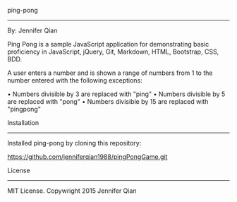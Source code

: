 
ping-pong
_______________________________________________________________________________________________

By: Jennifer Qian

Ping Pong is a sample JavaScript application for demonstrating basic proficiency in JavaScript, 
jQuery, Git, Markdown, HTML, Bootstrap, CSS, BDD.

A user enters a number and is shown a range of numbers from 1 to the number entered with the 
following exceptions:

•	Numbers divisible by 3 are replaced with "ping"
•	Numbers divisible by 5 are replaced with "pong"
•	Numbers divisible by 15 are replaced with "pingpong"



Installation
_______________________________________________________________________________________________

Installed ping-pong by cloning this repository:
  
  https://github.com/jenniferqian1988/pingPongGame.git
 


License
_______________________________________________________________________________________________


MIT License. Copywright 2015 Jennifer Qian


